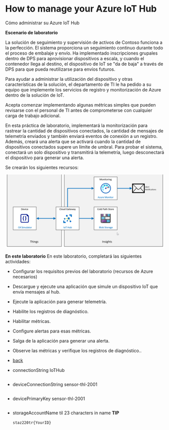 # How to manage your Azure IoT Hub

Cómo administrar su Azure IoT Hub

**Escenario de laboratorio**

La solución de seguimiento y supervisión de activos de Contoso funciona a la perfección. El sistema proporciona un seguimiento continuo durante todo el proceso de embalaje y envío. Ha implementado inscripciones grupales dentro de DPS para aprovisionar dispositivos a escala, y cuando el contenedor llega al destino, el dispositivo de IoT se "da de baja" a través de DPS para que pueda reutilizarse para envíos futuros.

Para ayudar a administrar la utilización del dispositivo y otras características de la solución, el departamento de TI le ha pedido a su equipo que implemente los servicios de registro y monitorización de Azure dentro de la solución de IoT.

Acepta comenzar implementando algunas métricas simples que pueden revisarse con el personal de TI antes de comprometerse con cualquier carga de trabajo adicional.

En esta práctica de laboratorio, implementará la monitorización para rastrear la cantidad de dispositivos conectados, la cantidad de mensajes de telemetría enviados y también enviará eventos de conexión a un registro. Además, creará una alerta que se activará cuando la cantidad de dispositivos conectados supere un límite de umbral. Para probar el sistema, conectará un solo dispositivo y transmitirá la telemetría, luego desconectará el dispositivo para generar una alerta.

Se crearán los siguientes recursos:

![](LAB_AK_17-architecture.png)

**En este laboratorio**
En este laboratorio, completará las siguientes actividades:

- Configurar los requisitos previos del laboratorio (recursos de Azure necesarios)
- Descargue y ejecute una aplicación que simule un dispositivo IoT que envía mensajes al hub.
- Ejecute la aplicación para generar telemetría.
- Habilite los registros de diagnóstico.
- Habilitar métricas.
- Configure alertas para esas métricas.
- Salga de la aplicación para generar una alerta.
- Observe las métricas y verifique los registros de diagnóstico..
- [back](../Readme.md)



- connectionString IoTHub

  ```
  
  ```

  

- deviceConnectionString sensor-thl-2001

  ```
  
  ```

  

- devicePrimaryKey sensor-thl-2001

  ```
  
  ```

  

- storageAccountName til 23 characters in name **TIP**

  ```
  staz220tr{YourID}
  ```

  
